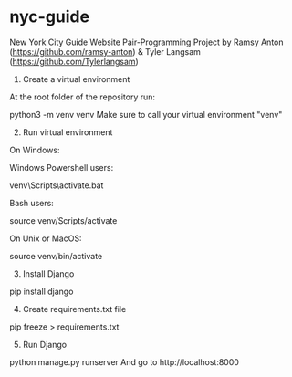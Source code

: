 # nyc-guide

New York City Guide Website Pair-Programming Project
by Ramsy Anton (https://github.com/ramsy-anton) & Tyler Langsam (https://github.com/Tylerlangsam)


1. Create a virtual environment

At the root folder of the repository run:

python3 -m venv venv
Make sure to call your virtual environment "venv"

2. Run virtual environment

On Windows:

Windows Powershell users:

venv\Scripts\activate.bat

Bash users:

source venv/Scripts/activate

On Unix or MacOS:

source venv/bin/activate

3. Install Django

pip install django

4. Create requirements.txt file

pip freeze > requirements.txt

5. Run Django

python manage.py runserver
And go to http://localhost:8000